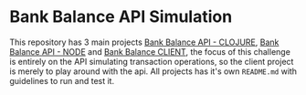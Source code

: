 # Bank Balance API Simulation

This repository has 3 main projects [Bank Balance API - CLOJURE]('./bank-balance-api'), [Bank Balance API - NODE]('./bank-balance-api-node') and [Bank Balance CLIENT]('./client'), the focus of this challenge is entirely on the API simulating transaction operations, so the client project is merely to play around with the api. All projects has it's own `README.md` with guidelines to run and test it.
